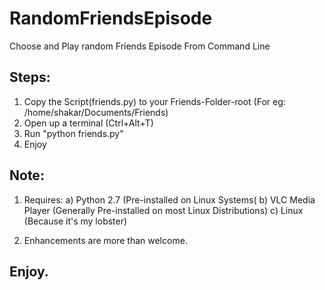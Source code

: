 # RandomFriendsEpisode
Choose and Play random Friends Episode From Command Line

## Steps:
1. Copy the Script(friends.py) to your Friends-Folder-root (For eg: /home/shakar/Documents/Friends)
2. Open up a terminal (Ctrl+Alt+T)
3. Run "python friends.py"
4. Enjoy

 
## Note:
1. Requires:
	a) Python 2.7 (Pre-installed on Linux Systems(
	b) VLC Media Player (Generally Pre-installed on most Linux Distributions)
	c) Linux (Because it's my lobster)

2. Enhancements are more than welcome.

## Enjoy.
